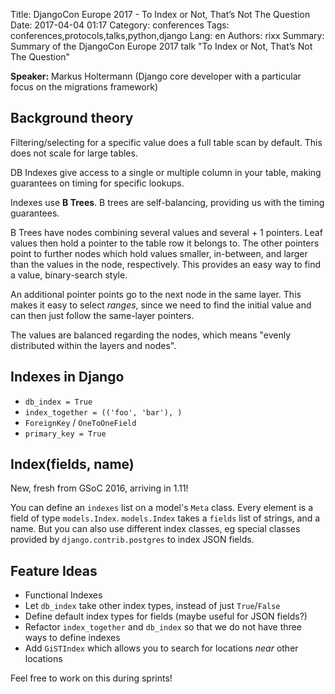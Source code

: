 Title: DjangoCon Europe 2017 - To Index or Not, That’s Not The Question
Date:   2017-04-04 01:17
Category: conferences
Tags: conferences,protocols,talks,python,django
Lang: en
Authors: rixx
Summary: Summary of the DjangoCon Europe 2017 talk "To Index or Not, That’s Not The Question"

**Speaker:** Markus Holtermann (Django core developer with a particular focus on the migrations framework)

## Background theory

Filtering/selecting for a specific value does a full table scan by default. This does not scale for large tables.

DB Indexes give access to a single or multiple column in your table, making guarantees on timing for specific lookups.

Indexes use **B Trees**. B trees are self-balancing, providing us with the timing guarantees.

B Trees have nodes combining several values and several + 1 pointers.
Leaf values then hold a pointer to the table row it belongs to.
The other pointers point to further nodes which hold values smaller,
in-between, and larger than the values in the node, respectively. This provides an easy way to find a value,
binary-search style.

An additional pointer points go to the next node in the same layer. This makes it easy to select *ranges*, since we need
to find the initial value and can then just follow the same-layer pointers.

The values are balanced regarding the nodes, which means "evenly distributed within the layers and nodes".

## Indexes in Django

- `db_index = True`
- `index_together = (('foo', 'bar'), )`
- `ForeignKey` / `OneToOneField`
- `primary_key = True`

## Index(fields, name)

New, fresh from GSoC 2016, arriving in 1.11!

You can define an `indexes` list on a model's `Meta` class. Every element is a field of type `models.Index`.
`models.Index` takes a `fields` list of strings, and a name. But you can also use different index classes, eg special
classes provided by `django.contrib.postgres` to index JSON fields.

## Feature Ideas

- Functional Indexes
- Let `db_index` take other index types, instead of just `True`/`False`
- Define default index types for fields (maybe useful for JSON fields?)
- Refactor `index_together` and `db_index` so that we do not have three ways to define indexes
- Add `GiSTIndex` which allows you to search for locations *near* other locations

Feel free to work on this during sprints!

